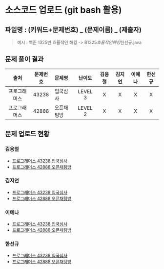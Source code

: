 # 소스코드 업로드 (git bash 활용)

## 파일명 : (키워드+문제번호) _ (문제이름) _ (제출자)

> 예시 : 백준 1325번 효율적인 해킹 -> B1325*효율적인해킹*한선규.java

## 문제 풀이 결과

<!-- Table -->

|     출처     | 문제번호 | 문제명     | 난이도  | 김응철 | 김지언 | 이예나 | 한선규 |
| :----------: | :------: | :--------- | :-----: | :----: | :----: | :----: | :----: |
| 프로그래머스 |  43238   | 입국심사   | LEVEL 3 |   X    |   X    |   X    |   X    |
| 프로그래머스 |  42888   | 오픈채팅방 | LEVEL 2 |   X    |   X    |   X    |   X    |

## 문제 업로드 현황

### 김응철

- [프로그래머스 43238 입국심사]()
- [프로그래머스 42888 오픈채팅방]()

### 김지언

- [프로그래머스 43238 입국심사]()
- [프로그래머스 42888 오픈채팅방]()

### 이예나

- [프로그래머스 43238 입국심사]()
- [프로그래머스 42888 오픈채팅방]()

### 한선규

- [프로그래머스 43238 입국심사]()
- [프로그래머스 42888 오픈채팅방]()
